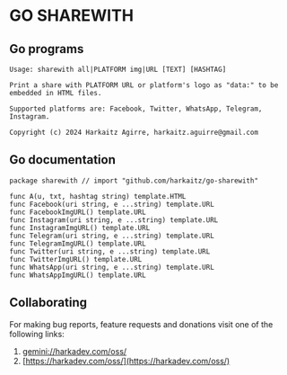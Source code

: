GO SHAREWITH
============

## Go programs

    Usage: sharewith all|PLATFORM img|URL [TEXT] [HASHTAG]
    
    Print a share with PLATFORM URL or platform's logo as "data:" to be
    embedded in HTML files.
    
    Supported platforms are: Facebook, Twitter, WhatsApp, Telegram,
    Instagram.
    
    Copyright (c) 2024 Harkaitz Agirre, harkaitz.aguirre@gmail.com

## Go documentation

    package sharewith // import "github.com/harkaitz/go-sharewith"
    
    func A(u, txt, hashtag string) template.HTML
    func Facebook(uri string, e ...string) template.URL
    func FacebookImgURL() template.URL
    func Instagram(uri string, e ...string) template.URL
    func InstagramImgURL() template.URL
    func Telegram(uri string, e ...string) template.URL
    func TelegramImgURL() template.URL
    func Twitter(uri string, e ...string) template.URL
    func TwitterImgURL() template.URL
    func WhatsApp(uri string, e ...string) template.URL
    func WhatsAppImgURL() template.URL

## Collaborating

For making bug reports, feature requests and donations visit
one of the following links:

1. [gemini://harkadev.com/oss/](gemini://harkadev.com/oss/)
2. [https://harkadev.com/oss/](https://harkadev.com/oss/)
